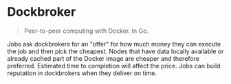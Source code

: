 # Dockbroker

> Peer-to-peer computing with Docker. In Go.

Jobs ask dockbrokers for an "offer" for how much money they can execute the job and then pick the cheapest. Nodes that have data locally available or already cached part of the Docker image are cheaper and therefore preferred. Estimated time to completion will affect the price. Jobs can build reputation in dockbrokers when they deliver on time.
